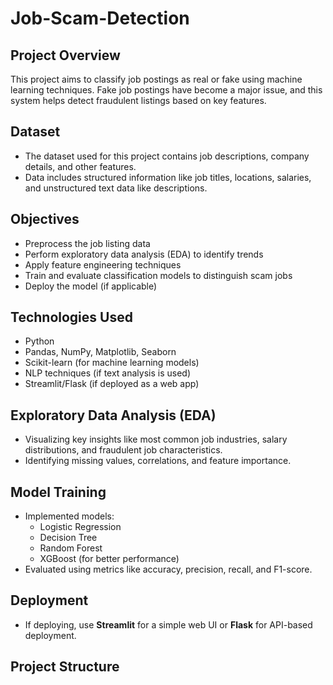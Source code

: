 # Job-Scam-Detection

## Project Overview
This project aims to classify job postings as real or fake using machine learning techniques. Fake job postings have become a major issue, and this system helps detect fraudulent listings based on key features. 

## Dataset
- The dataset used for this project contains job descriptions, company details, and other features.
- Data includes structured information like job titles, locations, salaries, and unstructured text data like descriptions.

## Objectives
- Preprocess the job listing data
- Perform exploratory data analysis (EDA) to identify trends
- Apply feature engineering techniques
- Train and evaluate classification models to distinguish scam jobs
- Deploy the model (if applicable)

## Technologies Used
- Python 
- Pandas, NumPy, Matplotlib, Seaborn 
- Scikit-learn (for machine learning models) 
- NLP techniques (if text analysis is used)
- Streamlit/Flask (if deployed as a web app)

## Exploratory Data Analysis (EDA)
- Visualizing key insights like most common job industries, salary distributions, and fraudulent job characteristics.
- Identifying missing values, correlations, and feature importance.

## Model Training
- Implemented models:
  - Logistic Regression
  - Decision Tree
  - Random Forest
  - XGBoost (for better performance)
- Evaluated using metrics like accuracy, precision, recall, and F1-score.

## Deployment
- If deploying, use **Streamlit** for a simple web UI or **Flask** for API-based deployment.

## Project Structure
